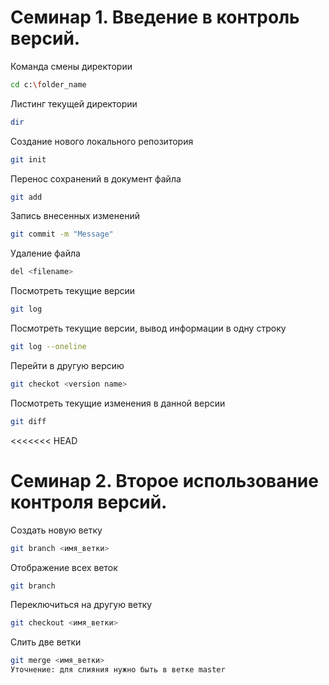 # Семинар 1. Введение в контроль версий.

Команда смены директории
```sh
cd c:\folder_name
```

Листинг текущей директории
```sh
dir
```

Создание нового локального репозитория
```sh
git init
```

Перенос сохранений в документ файла
```sh
git add
```

Запись внесенных изменений
```sh
git commit -m "Message"
```

Удаление файла
```sh
del <filename>
```

Посмотреть текущие версии
```sh
git log
```

Посмотреть текущие версии, вывод информации в одну строку
```sh
git log --oneline
```

Перейти в другую версию
```sh
git checkot <version name>
```

Посмотреть текущие изменения в данной версии
```sh
git diff
```
<<<<<<< HEAD

# Семинар 2. Второе использование контроля версий.
Создать новую ветку
```sh
git branch <имя_ветки>
```

Отображение всех веток
```sh
git branch
```

Переключиться на другую ветку
```sh
git checkout <имя_ветки>
```

Слить две ветки
```sh
git merge <имя_ветки>
Уточнение: для слияния нужно быть в ветке master
```
